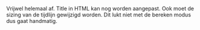 Vrijwel helemaal af. Title in HTML kan nog worden aangepast. Ook moet de sizing van de tijdlijn gewijzigd worden. Dit lukt niet met de bereken modus dus gaat handmatig.